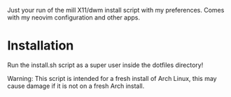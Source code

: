 Just your run of the mill X11/dwm install script with my preferences. Comes with my neovim configuration and other apps.

# Installation

Run the install.sh script as a super user inside the dotfiles directory!

Warning: This script is intended for a fresh install of Arch Linux, this may cause damage if it is not on a fresh Arch install.
